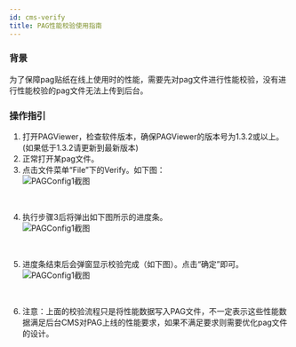 ```yaml
---
id: cms-verify
title: PAG性能校验使用指南
---
```


### 背景
为了保障pag贴纸在线上使用时的性能，需要先对pag文件进行性能校验，没有进行性能校验的pag文件无法上传到后台。

### 操作指引
1. 打开PAGViewer，检查软件版本，确保PAGViewer的版本号为1.3.2或以上。(如果低于1.3.2请更新到最新版本)
2. 正常打开某pag文件。
3. 点击文件菜单“File”下的Verify。如下图：<br/>
![PAGConfig1截图](/img/docs/cms-verify-1.jpg)
<br/>

4. 执行步骤3后将弹出如下图所示的进度条。<br/>
![PAGConfig1截图](/img/docs/cms-verify-2.jpg)
<br/>

5. 进度条结束后会弹窗显示校验完成（如下图）。点击“确定”即可。<br/>
![PAGConfig1截图](/img/docs/cms-verify-3.jpg)
<br/>

6. 注意：上面的校验流程只是将性能数据写入PAG文件，不一定表示这些性能数据满足后台CMS对PAG上线的性能要求，如果不满足要求则需要优化pag文件的设计。